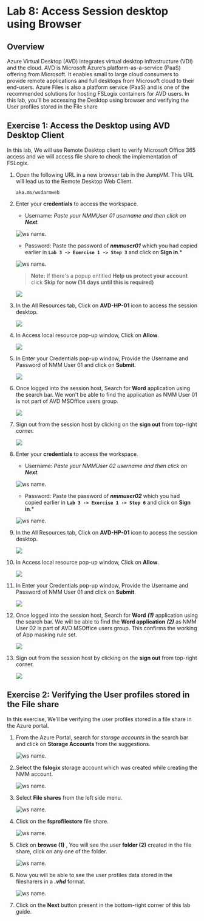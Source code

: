 # Lab 8: Access Session desktop using Browser

## Overview

Azure Virtual Desktop (AVD) integrates virtual desktop infrastructure (VDI) and the cloud. AVD is Microsoft Azure’s platform-as-a-service (PaaS) offering from Microsoft. It enables small to large cloud consumers to provide remote applications and full desktops from Microsoft cloud to their end-users. Azure Files is also a  platform service (PaaS) and is one of the recommended solutions for hosting FSLogix containers for AVD users. In this lab, you'll be accessing the Desktop using browser and verifying the User profiles stored in the File share

## Exercise 1: Access the Desktop using AVD Desktop Client

In this lab, We will use Remote Desktop client to verify Microsoft Office 365 access and we will access file share to check the implementation of FSLogix.

1. Open the following URL in a new browser tab in the JumpVM. This URL will lead us to the Remote Desktop Web Client.

   ``` 
   aka.ms/wvdarmweb 
   ``` 
   
1. Enter your **credentials** to access the workspace.

   - Username: *Paste your NMMUser 01 username* **<inject key="Nmm User 01" />** *and then click on **Next**.*
   
   ![ws name.](media/4s9.1.png)

   - Password: Paste the password of ***nmmuser01*** which you had copied earlier in **`Lab 3 -> Exercise 1 -> Step 3`** and click on **Sign in**.*

   ![ws name.](media/410.1.png)
   
   >**Note:** If there's a popup entitled **Help us protect your account** click **Skip for now (14 days until this is required)**

   ![](media/4s11.png)
   
1. In the All Resources tab, Click on **AVD-HP-01** icon to access the session desktop.

   ![](media/ba1.png)
   
1. In Access local resource pop-up window, Click on **Allow**.

   ![](media/ba2.png)
   
1. In Enter your Credentials pop-up window, Provide the Username and Password of NMM User 01 and click on **Submit**.

   ![](media/ba3.png)
   
1. Once logged into the session host, Search for **Word** application using the search bar. We won't be able to find the application as NMM User 01 is not part of AVD MSOffice users group.

   ![](media/ba4.png)
   
1. Sign out from the session host by clicking on the **sign out** from top-right corner.

   ![](media/ba9.png)
   
1. Enter your **credentials** to access the workspace.

   - Username: *Paste your NMMUser 02 username* **<inject key="Nmm User 02" />** *and then click on **Next**.*
   
   ![ws name.](media/ba5.png)

   - Password: Paste the password of ***nmmuser02*** which you had copied earlier in **`Lab 3 -> Exercise 1 -> Step 6`** and click on **Sign in**.*

   ![ws name.](media/ba6.png)
   
1. In the All Resources tab, Click on **AVD-HP-01** icon to access the session desktop.

   ![](media/ba1.png)
   
1. In Access local resource pop-up window, Click on **Allow**.

   ![](media/ba2.png)
   
1. In Enter your Credentials pop-up window, Provide the Username and Password of NMM User 01 and click on **Submit**.

   ![](media/ba7.png)
   
1. Once logged into the session host, Search for **Word** ***(1)*** application using the search bar. We will be able to find the **Word application** ***(2)*** as NMM User 02 is part of AVD MSOffice users group. This confirms the working of App masking rule set.

   ![](media/ba8.png)
   
1. Sign out from the session host by clicking on the **sign out** from top-right corner.

   ![](media/ba10.png)
   
## Exercise 2: Verifying the User profiles stored in the File share

In this exercise, We'll be verifying the user profiles stored in a file share in the Azure portal.

1. From the Azure Portal, search for *storage accounts* in the search bar and click on **Storage Accounts** from the suggestions.

   ![ws name.](media/4s17.png)
   
1. Select the **fslogix<inject key="DeploymentID" enableCopy="false" />** storage account which was created while creating the NMM account.

   ![ws name.](media/4s18.1.png)
   
1. Select **File shares** from the left side menu.

   ![ws name.](media/4s19.1.png)
   
1. Click on the **fsprofilestore** file share.

   ![ws name.](media/4s20.png)
   
1. Click on **browse (1)** , You will see the user **folder (2)** created in the file share, click on any one of the folder.

   ![ws name.](media/L8-EX2-S5.png)
   
7. Now you will be able to see the user profiles data stored in the filesharers in a ***.vhd*** format.

   ![ws name.](media/L8-EX2-S6.png)
     
14. Click on the **Next** button present in the bottom-right corner of this lab guide. 
    
